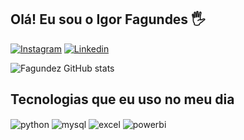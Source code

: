 ## Olá! Eu sou o Igor Fagundes 🖐️

[![Instagram](https://img.shields.io/badge/Instagram-E4405F?style=for-the-badge&logo=instagram&logoColor=white)](https://www.instagram.com/igf.ts/)
[![Linkedin](https://img.shields.io/badge/LinkedIn-0077B5?style=for-the-badge&logo=linkedin&logoColor=white)](https://www.linkedin.com/in/igor-fagundes-9776b01a4/)

![Fagundez GitHub stats](https://github-readme-stats.vercel.app/api?username=igorfagundez&show_icons=true&theme=cobalt)

## Tecnologias que eu uso no meu dia

<div style="display: inline_block">
  <img align="center" alt="python" src="https://img.shields.io/badge/Python-3776AB?style=for-the-badge&logo=python&logoColor=white" />
  <img align="center" alt="mysql" src="https://img.shields.io/badge/MySQL-005C84?style=for-the-badge&logo=mysql&logoColor=white" />
  <img align="center" alt="excel" src="https://img.shields.io/badge/Microsoft_Excel-217346?style=for-the-badge&logo=microsoft-excel&logoColor=white" />
  <img align="center" alt="powerbi" src="https://img.shields.io/badge/Microsoft_PowerPoint-B7472A?style=for-the-badge&logo=microsoft-powerpoint&logoColor=white" />
</div><br/>
